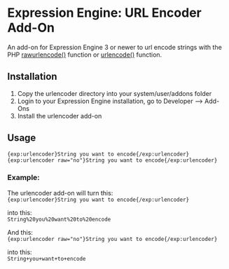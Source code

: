 # Expression Engine: URL Encoder Add-On
An add-on for Expression Engine 3 or newer to url encode strings with the PHP [rawurlencode()](https://www.php.net/manual/en/function.rawurlencode.php) function  or [urlencode()](https://www.php.net/manual/en/function.urlencode.php) function.

## Installation

1. Copy the urlencoder directory into your system/user/addons folder
2. Login to your Expression Engine installation, go to Developer --> Add-Ons 
3. Install the urlencoder add-on

## Usage

```{exp:urlencoder}String you want to encode{/exp:urlencoder}```    
```{exp:urlencoder raw="no"}String you want to encode{/exp:urlencoder}```

### Example: 

The urlencoder add-on will turn this:    
```{exp:urlencoder}String you want to encode{/exp:urlencoder}```

into this:    
```String%20you%20want%20to%20encode```

And this:    
```{exp:urlencoder raw="no"}String you want to encode{/exp:urlencoder}```

into this:    
```String+you+want+to+encode```
